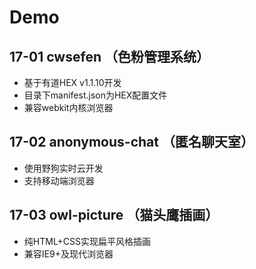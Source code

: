 # Demo

## 17-01 cwsefen （色粉管理系统）
- 基于有道HEX v1.1.10开发
- 目录下manifest.json为HEX配置文件
- 兼容webkit内核浏览器

## 17-02 anonymous-chat （匿名聊天室）
- 使用野狗实时云开发
- 支持移动端浏览器

## 17-03 owl-picture （猫头鹰插画）
- 纯HTML+CSS实现扁平风格插画
- 兼容IE9+及现代浏览器

